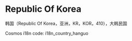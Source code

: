 # Republic Of Korea

韩国（Republic Of Korea，亚洲，KR，KOR，410），大韩民国

Cosmos i18n code: i18n_country_hanguo